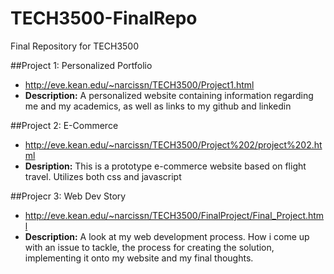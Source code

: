 # TECH3500-FinalRepo
Final Repository for TECH3500

##Project 1: Personalized Portfolio
- http://eve.kean.edu/~narcissn/TECH3500/Project1.html
- <b>Description:</b> A personalized website containing information regarding me and my academics, as well as links to my github and linkedin

##Project 2: E-Commerce 
- http://eve.kean.edu/~narcissn/TECH3500/Project%202/project%202.html
- <b>Desription:</b> This is a prototype e-commerce website based on flight travel. Utilizes both css and javascript 

##Projecr 3: Web Dev Story
- http://eve.kean.edu/~narcissn/TECH3500/FinalProject/Final_Project.html
- <b>Description:</b> A look at my web development process. How i come up with an issue to tackle, the process for creating the solution, implementing it onto my website and my final thoughts.
